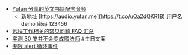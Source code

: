 - [Yufan 分享的英文书籍配套音频](https://twitter.com/amehochan/status/1772955202821238983)
	- 新地址 [https://audio.yufan.me](https://t.co/uQa2dQKR1B)
	  用户名 demo
	  密码 123456
- [远程工作相关的常见问题 FAQ 汇总](https://twitter.com/YanJian40647127/status/1773040561538117717)
- [实测 30 岁并不会变成魔法师](https://twitter.com/silosrc/status/1773238265283256361) #生日文案
- [无限 alert 循环事件](https://blog.kalan.dev/posts/2022-01-23-infinite-alert-loop)